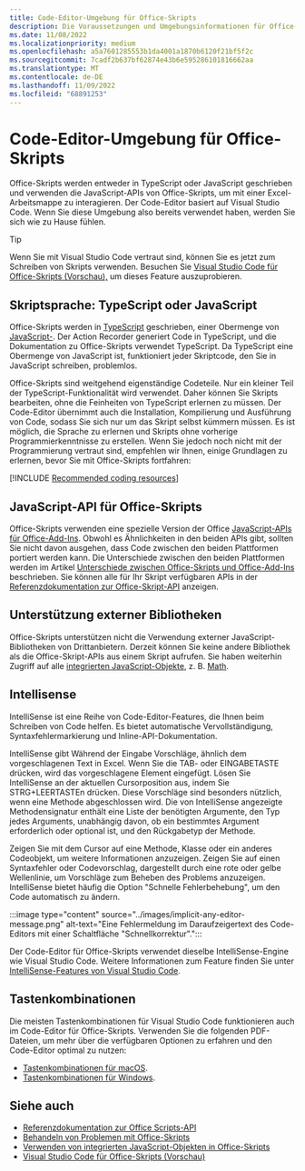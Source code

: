 ```yaml
---
title: Code-Editor-Umgebung für Office-Skripts
description: Die Voraussetzungen und Umgebungsinformationen für Office-Skripts in Excel im Web.
ms.date: 11/08/2022
ms.localizationpriority: medium
ms.openlocfilehash: a5a7601285553b1da4001a1870b6120f21bf5f2c
ms.sourcegitcommit: 7cadf2b637bf62874e43b6e595286101816662aa
ms.translationtype: MT
ms.contentlocale: de-DE
ms.lasthandoff: 11/09/2022
ms.locfileid: "68891253"
---
```

# <a name="office-scripts-code-editor-environment"></a>Code-Editor-Umgebung für Office-Skripts

Office-Skripts werden entweder in TypeScript oder JavaScript geschrieben und verwenden die JavaScript-APIs von Office-Skripts, um mit einer Excel-Arbeitsmappe zu interagieren. Der Code-Editor basiert auf Visual Studio Code. Wenn Sie diese Umgebung also bereits verwendet haben, werden Sie sich wie zu Hause fühlen.

> [!TIP]
> Wenn Sie mit Visual Studio Code vertraut sind, können Sie es jetzt zum Schreiben von Skripts verwenden. Besuchen Sie [Visual Studio Code für Office-Skripts (Vorschau),](../develop/vscode-for-scripts.md) um dieses Feature auszuprobieren.

## <a name="scripting-language-typescript-or-javascript"></a>Skriptsprache: TypeScript oder JavaScript

Office-Skripts werden in [TypeScript](https://www.typescriptlang.org/docs/home.html) geschrieben, einer Obermenge von [JavaScript-](https://developer.mozilla.org/docs/Web/JavaScript). Der Action Recorder generiert Code in TypeScript, und die Dokumentation zu Office-Skripts verwendet TypeScript. Da TypeScript eine Obermenge von JavaScript ist, funktioniert jeder Skriptcode, den Sie in JavaScript schreiben, problemlos.

Office-Skripts sind weitgehend eigenständige Codeteile. Nur ein kleiner Teil der TypeScript-Funktionalität wird verwendet. Daher können Sie Skripts bearbeiten, ohne die Feinheiten von TypeScript erlernen zu müssen. Der Code-Editor übernimmt auch die Installation, Kompilierung und Ausführung von Code, sodass Sie sich nur um das Skript selbst kümmern müssen. Es ist möglich, die Sprache zu erlernen und Skripts ohne vorherige Programmierkenntnisse zu erstellen. Wenn Sie jedoch noch nicht mit der Programmierung vertraut sind, empfehlen wir Ihnen, einige Grundlagen zu erlernen, bevor Sie mit Office-Skripts fortfahren:

[!INCLUDE [Recommended coding resources](../includes/coding-basics-references.md)]

## <a name="office-scripts-javascript-api"></a>JavaScript-API für Office-Skripts

Office-Skripts verwenden eine spezielle Version der Office [JavaScript-APIs für Office-Add-Ins](/office/dev/add-ins/overview/index). Obwohl es Ähnlichkeiten in den beiden APIs gibt, sollten Sie nicht davon ausgehen, dass Code zwischen den beiden Plattformen portiert werden kann. Die Unterschiede zwischen den beiden Plattformen werden im Artikel [Unterschiede zwischen Office-Skripts und Office-Add-Ins](../resources/add-ins-differences.md#apis) beschrieben. Sie können alle für Ihr Skript verfügbaren APIs in der [Referenzdokumentation zur Office-Skript-API](/javascript/api/office-scripts/overview) anzeigen.

## <a name="external-library-support"></a>Unterstützung externer Bibliotheken

Office-Skripts unterstützen nicht die Verwendung externer JavaScript-Bibliotheken von Drittanbietern. Derzeit können Sie keine andere Bibliothek als die Office-Skript-APIs aus einem Skript aufrufen. Sie haben weiterhin Zugriff auf alle [integrierten JavaScript-Objekte](../develop/javascript-objects.md), z. B. [Math](https://developer.mozilla.org/docs/Web/JavaScript/Reference/Global_Objects/Math).

## <a name="intellisense"></a>Intellisense

IntelliSense ist eine Reihe von Code-Editor-Features, die Ihnen beim Schreiben von Code helfen. Es bietet automatische Vervollständigung, Syntaxfehlermarkierung und Inline-API-Dokumentation.

IntelliSense gibt Während der Eingabe Vorschläge, ähnlich dem vorgeschlagenen Text in Excel. Wenn Sie die TAB- oder EINGABETASTE drücken, wird das vorgeschlagene Element eingefügt. Lösen Sie IntelliSense an der aktuellen Cursorposition aus, indem Sie STRG+LEERTASTEn drücken. Diese Vorschläge sind besonders nützlich, wenn eine Methode abgeschlossen wird. Die von IntelliSense angezeigte Methodensignatur enthält eine Liste der benötigten Argumente, den Typ jedes Arguments, unabhängig davon, ob ein bestimmtes Argument erforderlich oder optional ist, und den Rückgabetyp der Methode.

Zeigen Sie mit dem Cursor auf eine Methode, Klasse oder ein anderes Codeobjekt, um weitere Informationen anzuzeigen. Zeigen Sie auf einen Syntaxfehler oder Codevorschlag, dargestellt durch eine rote oder gelbe Wellenlinie, um Vorschläge zum Beheben des Problems anzuzeigen. IntelliSense bietet häufig die Option "Schnelle Fehlerbehebung", um den Code automatisch zu ändern.

:::image type="content" source="../images/implicit-any-editor-message.png" alt-text="Eine Fehlermeldung im Daraufzeigertext des Code-Editors mit einer Schaltfläche &quot;Schnellkorrektur&quot;.":::

Der Code-Editor für Office-Skripts verwendet dieselbe IntelliSense-Engine wie Visual Studio Code. Weitere Informationen zum Feature finden Sie unter [IntelliSense-Features von Visual Studio Code](https://code.visualstudio.com/docs/editor/intellisense#_intellisense-features).

## <a name="keyboard-shortcuts"></a>Tastenkombinationen

Die meisten Tastenkombinationen für Visual Studio Code funktionieren auch im Code-Editor für Office-Skripts. Verwenden Sie die folgenden PDF-Dateien, um mehr über die verfügbaren Optionen zu erfahren und den Code-Editor optimal zu nutzen:

- [Tastenkombinationen für macOS](https://code.visualstudio.com/shortcuts/keyboard-shortcuts-macos.pdf).
- [Tastenkombinationen für Windows](https://code.visualstudio.com/shortcuts/keyboard-shortcuts-windows.pdf).

## <a name="see-also"></a>Siehe auch

- [Referenzdokumentation zur Office Scripts-API](/javascript/api/office-scripts/overview)
- [Behandeln von Problemen mit Office-Skripts](../testing/troubleshooting.md)
- [Verwenden von integrierten JavaScript-Objekten in Office-Skripts](../develop/javascript-objects.md)
- [Visual Studio Code für Office-Skripts (Vorschau)](../develop/vscode-for-scripts.md)
